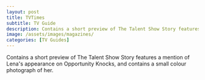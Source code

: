 ```yaml
---
layout: post
title: TVTimes
subtitle: TV Guide
description: Contains a short preview of The Talent Show Story features a mention of Lena's appearance on Opportunity Knocks, and contains a small colour photograph of her.
image: /assets/images/magazines/
categories: [TV Guides]
---
```


Contains a short preview of The Talent Show Story features a mention of Lena's appearance on Opportunity Knocks, and contains a small colour photograph of her.

